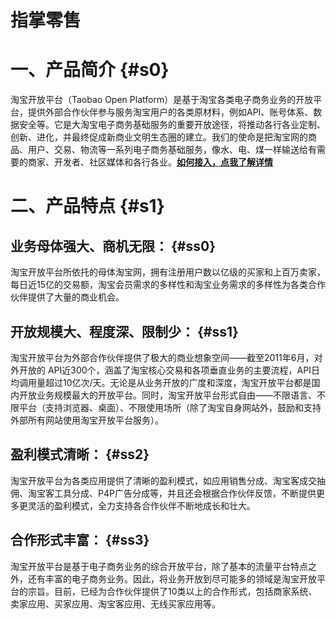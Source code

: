 # 指掌零售

# **一、产品简介** {#s0}

淘宝开放平台（Taobao Open Platform）是基于淘宝各类电子商务业务的开放平台，提供外部合作伙伴参与服务淘宝用户的各类原材料，例如API、账号体系、数据安全等。它是大淘宝电子商务基础服务的重要开放途径，将推动各行各业定制、创新、进化，并最终促成新商业文明生态圈的建立。我们的使命是把淘宝网的商品、用户、交易、物流等一系列电子商务基础服务，像水、电、煤一样输送给有需要的商家、开发者、社区媒体和各行各业。[**如何接入，点我了解详情**](https://console.open.taobao.com/dingWeb.htm?from=tophome&extend=%3fdocId%3d73%26docType%3d1)

# 二、产品特点 {#s1}

## **业务母体强大、商机无限：** {#ss0}

淘宝开放平台所依托的母体淘宝网，拥有注册用户数以亿级的买家和上百万卖家，每日近15亿的交易额，淘宝会员需求的多样性和淘宝业务需求的多样性为各类合作伙伴提供了大量的商业机会。

## **开放规模大、程度深、限制少：** {#ss1}

淘宝开放平台为外部合作伙伴提供了极大的商业想象空间——截至2011年6月，对外开放的 API近300个，涵盖了淘宝核心交易和各项垂直业务的主要流程，API日均调用量超过10亿次/天。无论是从业务开放的广度和深度，淘宝开放平台都是国内开放业务规模最大的开放平台。同时，淘宝开放平台形式自由——不限语言、不限平台（支持浏览器、桌面）、不限使用场所（除了淘宝自身网站外，鼓励和支持外部所有网站使用淘宝开放平台服务）。

## **盈利模式清晰：** {#ss2}

淘宝开放平台为各类应用提供了清晰的盈利模式，如应用销售分成、淘宝客成交抽佣、淘宝客工具分成、P4P广告分成等，并且还会根据合作伙伴反馈，不断提供更多更灵活的盈利模式，全力支持各合作伙伴不断地成长和壮大。

## **合作形式丰富：** {#ss3}

淘宝开放平台是基于电子商务业务的综合开放平台，除了基本的流量平台特点之外，还有丰富的电子商务业务。因此，将业务开放到尽可能多的领域是淘宝开放平台的宗旨。目前，已经为合作伙伴提供了10类以上的合作形式，包括商家系统、卖家应用、买家应用、淘宝客应用、无线买家应用等。

